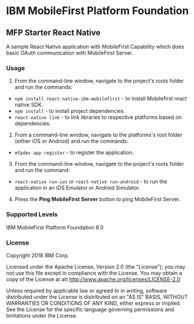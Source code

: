 IBM MobileFirst Platform Foundation
===
## MFP Starter React Native
A sample React Native application with MobileFirst Capability which does basic OAuth communication with MobileFirst Server.

### Usage

1. From the command-line window, navigate to the project's roots folder and run the commands:
 - `npm install react-native-ibm-mobilefirst` - to install Mobilefirst react native SDK.
 - `npm install` - to install project dependencies.
 - `react-native link` - to link libraries to respective platforms based on dependencies.

2. From a command-line window, navigate to the platforms's root folder (either iOS or Android)  and run the commands:
 - `mfpdev app register` - to register the application.
 
3. From the command-line window, navigate to the project's roots folder and run the command:
 - `react-native run-ios` or `react-native run-android` - to run the application in an iOS Emulator or Android Simulator.

4. Press the **Ping MobileFirst Server** button to ping MobileFirst Server.

### Supported Levels
IBM MobileFirst Platform Foundation 8.0

### License
Copyright 2018 IBM Corp.

Licensed under the Apache License, Version 2.0 (the "License");
you may not use this file except in compliance with the License.
You may obtain a copy of the License at
att
http://www.apache.org/licenses/LICENSE-2.0

Unless required by applicable law or agreed to in writing, software
distributed under the License is distributed on an "AS IS" BASIS,
WITHOUT WARRANTIES OR CONDITIONS OF ANY KIND, either express or implied.
See the License for the specific language governing permissions and
limitations under the License.
